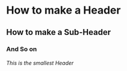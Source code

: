 # How to make a Header
## How to make a Sub-Header
### And So on
###### This is the smallest Header

